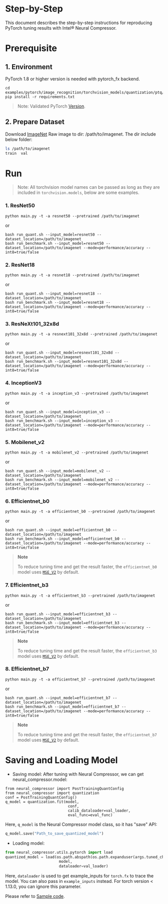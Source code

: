 Step-by-Step
============

This document describes the step-by-step instructions for reproducing PyTorch tuning results with Intel® Neural Compressor.

# Prerequisite

## 1. Environment

PyTorch 1.8 or higher version is needed with pytorch_fx backend.

```shell
cd examples/pytorch/image_recognition/torchvision_models/quantization/ptq/cpu/fx
pip install -r requirements.txt
```
> Note: Validated PyTorch [Version](/docs/source/installation_guide.md#validated-software-environment).

## 2. Prepare Dataset

Download [ImageNet](http://www.image-net.org/) Raw image to dir: /path/to/imagenet.  The dir include below folder:

```bash
ls /path/to/imagenet
train  val
```

# Run

> Note: All torchvision model names can be passed as long as they are included in `torchvision.models`, below are some examples.

### 1. ResNet50

```shell
python main.py -t -a resnet50 --pretrained /path/to/imagenet
```
or
```shell
bash run_quant.sh --input_model=resnet50 --dataset_location=/path/to/imagenet
bash run_benchmark.sh --input_model=resnet50 --dataset_location=/path/to/imagenet --mode=performance/accuracy --int8=true/false
```

### 2. ResNet18

```shell
python main.py -t -a resnet18 --pretrained /path/to/imagenet
```
or
```shell
bash run_quant.sh --input_model=resnet18 --dataset_location=/path/to/imagenet
bash run_benchmark.sh --input_model=resnet18 --dataset_location=/path/to/imagenet --mode=performance/accuracy --int8=true/false
```

### 3. ResNeXt101_32x8d

```shell
python main.py -t -a resnext101_32x8d --pretrained /path/to/imagenet
```
or
```shell
bash run_quant.sh --input_model=resnext101_32x8d --dataset_location=/path/to/imagenet
bash run_benchmark.sh --input_model=resnext101_32x8d --dataset_location=/path/to/imagenet --mode=performance/accuracy --int8=true/false
```

### 4. InceptionV3

```shell
python main.py -t -a inception_v3 --pretrained /path/to/imagenet
```
or
```shell
bash run_quant.sh --input_model=inception_v3 --dataset_location=/path/to/imagenet
bash run_benchmark.sh --input_model=inception_v3 --dataset_location=/path/to/imagenet --mode=performance/accuracy --int8=true/false
```

### 5. Mobilenet_v2

```shell
python main.py -t -a mobilenet_v2 --pretrained /path/to/imagenet
```
or
```shell
bash run_quant.sh --input_model=mobilenet_v2 --dataset_location=/path/to/imagenet
bash run_benchmark.sh --input_model=mobilenet_v2 --dataset_location=/path/to/imagenet --mode=performance/accuracy --int8=true/false
```

### 6. Efficientnet_b0

```shell
python main.py -t -a efficientnet_b0 --pretrained /path/to/imagenet
```
or
```shell
bash run_quant.sh --input_model=efficientnet_b0 --dataset_location=/path/to/imagenet
bash run_benchmark.sh --input_model=efficientnet_b0 --dataset_location=/path/to/imagenet --mode=performance/accuracy --int8=true/false
```

> **Note**
>
> To reduce tuning time and get the result faster, the `efficientnet_b0` model uses 
> [`MSE_V2`](/docs/source/tuning_strategies.md#MSE_v2) by default.


### 7. Efficientnet_b3

```shell
python main.py -t -a efficientnet_b3 --pretrained /path/to/imagenet
```
or
```shell
bash run_quant.sh --input_model=efficientnet_b3 --dataset_location=/path/to/imagenet
bash run_benchmark.sh --input_model=efficientnet_b3 --dataset_location=/path/to/imagenet --mode=performance/accuracy --int8=true/false
```

> **Note**
>
> To reduce tuning time and get the result faster, the `efficientnet_b3` model uses 
> [`MSE_V2`](/docs/source/tuning_strategies.md#MSE_v2) by default.
### 8. Efficientnet_b7

```shell
python main.py -t -a efficientnet_b7 --pretrained /path/to/imagenet
```
or
```shell
bash run_quant.sh --input_model=efficientnet_b7 --dataset_location=/path/to/imagenet
bash run_benchmark.sh --input_model=efficientnet_b7 --dataset_location=/path/to/imagenet --mode=performance/accuracy --int8=true/false
```

> **Note**
>
> To reduce tuning time and get the result faster, the `efficientnet_b7` model uses 
> [`MSE_V2`](/docs/source/tuning_strategies.md#MSE_v2) by default.


# Saving and Loading Model

* Saving model:
  After tuning with Neural Compressor, we can get neural_compressor.model:

```
from neural_compressor import PostTrainingQuantConfig
from neural_compressor import quantization
conf = PostTrainingQuantConfig()
q_model = quantization.fit(model,
                            conf,
                            calib_dataloader=val_loader,
                            eval_func=eval_func)
```

Here, `q_model` is the Neural Compressor model class, so it has "save" API:

```python
q_model.save("Path_to_save_quantized_model")
```

* Loading model:

```python
from neural_compressor.utils.pytorch import load
quantized_model = load(os.path.abspath(os.path.expanduser(args.tuned_checkpoint)),
                        model,
                        dataloader=val_loader)
```
Here, `dataloader` is used to get example_inputs for `torch.fx` to trace the model. You can also pass in `example_inputs` instead. For torch version < 1.13.0, you can ignore this parameter.

Please refer to [Sample code](./main.py).
